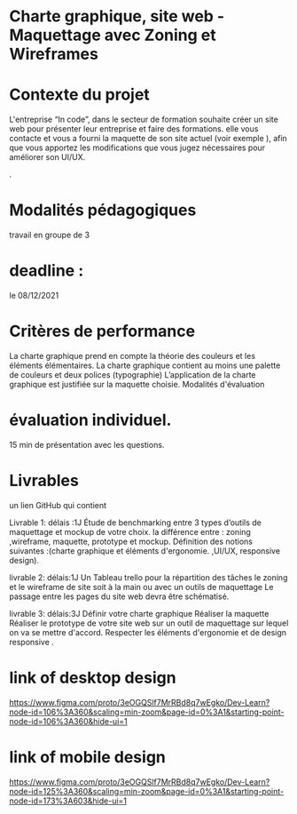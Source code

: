 #                                              Charte graphique, site web - Maquettage avec Zoning et Wireframes                                             



# Contexte du projet


L'entreprise “In code”, dans le secteur de formation souhaite créer un site web pour présenter leur entreprise et faire des formations. elle vous contacte et vous a fourni la maquette de son site actuel (voir exemple ), afin que vous apportez les modifications que vous jugez nécessaires pour améliorer son UI/UX.

.
# Modalités pédagogiques

travail en groupe de 3

# deadline :

le 08/12/2021


# Critères de performance

La charte graphique prend en compte la théorie des couleurs et les éléments élémentaires.
La charte graphique contient au moins une palette de couleurs et deux polices (typographie)
L’application de la charte graphique est justifiée sur la maquette choisie.
Modalités d'évaluation

# évaluation individuel.

15 min de présentation avec les questions.


# Livrables

un lien GitHub qui contient

Livrable 1:  délais :1J 
Étude de benchmarking entre 3 types d’outils de maquettage et mockup de votre choix.
la différence entre : zoning ,wireframe, maquette, prototype et mockup.
Définition des notions suivantes :(charte graphique et  éléments d'ergonomie. ,UI/UX, responsive design).

livrable 2:  délais:1J 
Un Tableau trello pour la répartition des tâches
le zoning et le wireframe de site  soit à la main ou avec un outils de maquettage
Le passage entre les pages du site web devra être schématisé.

livrable 3:  délais:3J 
Définir votre charte graphique
Réaliser la maquette
Réaliser le prototype de votre site web sur un outil de maquettage sur lequel on va se mettre d'accord.
Respecter les éléments d'ergonomie et de design responsive .




# link of desktop design

https://www.figma.com/proto/3eOGQSlf7MrRBd8q7wEgko/Dev-Learn?node-id=106%3A360&scaling=min-zoom&page-id=0%3A1&starting-point-node-id=106%3A360&hide-ui=1


# link of mobile design 

https://www.figma.com/proto/3eOGQSlf7MrRBd8q7wEgko/Dev-Learn?node-id=125%3A360&scaling=min-zoom&page-id=0%3A1&starting-point-node-id=173%3A603&hide-ui=1
